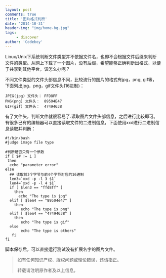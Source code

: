 ```yaml
---
layout: post
comments: true
title: '图片格式判断'
date: '2014-10-31'
header-img: "img/home-bg.jpg"
tags:
     - discover
author: 'Codeboy'
---
```


Linux/Unix下系统判断文件类型并不依据文件名，也即不会根据文件后缀来判断文件的类型。从网上下载了一个图片，没有后缀，希望能够正确判断出格式，以便于共享到其他平台，该怎么办呢？

不同文件类型的文件头部信息不同，比较流行的图片的格式有jpg，png, gif等，下面列出jpg，png，gif文件头(16进制)：

	JPEG(jpg) 文件头： FFD8FF
	PNG(png) 文件头：  89504E47
	GIF(gif) 文件头：  47494638

有了文件头，判断文件就很容易了.读取图片文件头部信息，之后进行比较即可。有很多已有的编辑器可以直接读取文件的二进制信息，下面使用xxd进行二进制信息读取并判断：

	#!/bin/bash
	#judge image file type

	#判断是否只有一个参数
	if [ $# != 1 ]
	 then 
	  echo "parameter error"
	else
	  ## 读取前3个字节与前4个字节对应的16进制
	  len3=`xxd -p -l 3 $1`
	  len4=`xxd -p -l 4 $1`
	  if [ $len3 == "ffd8ff" ]
	    then
	      echo "The type is jpg" 
	  elif [ $len4 == "89504e47" ]
	    then
	       echo "The type is png"
	  elif [ $len4 == "47494638" ]
	    then
	       echo "The type is gif"
	  else
	       echo "The type is others"
	   fi
	fi


脚本保存后，可以直接运行测试没有扩展名字的图片文件。

> 如有任何知识产权、版权问题或理论错误，还请指正。
>
> 转载请注明原作者及以上信息。
